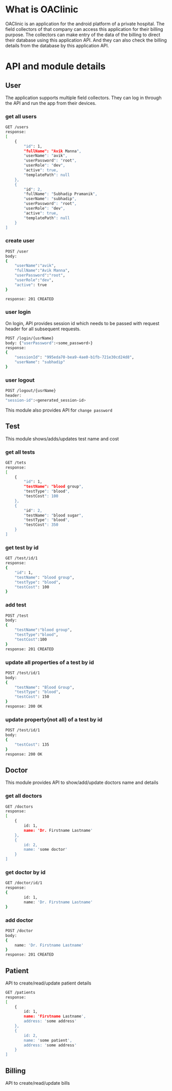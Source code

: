 # What is OAClinic
OAClinic is an application for the android platform of a private hospital. The field collectors of that company can access this application for their billing purpose. The collectors can make entry of the data of the billing to direct their database using this application API. And they can also check the billing details from the database by this application API.

# API and module details
## User
The application supports multiple field collectors. They can log in through the API and run the app from their devices.

### get all users
```sh
GET /users
response: 
[
    {
        "id": 1,
        "fullName": "Avik Manna",
        "userName": "avik",
        "userPassword": "root",
        "userRole": "dev",
        "active": true,
        "templatePath": null
    },
    {
        "id": 2,
        "fullName": "Subhadip Pramanik",
        "userName": "subhadip",
        "userPassword": "root",
        "userRole": "dev",
        "active": true,
        "templatePath": null
    }
]
```
### create user
```sh
POST /user
body:
{
	"userName":"avik",
	"fullName":"Avik Manna",
	"userPassword":"root",
	"userRole":"dev",
	"active": true
}

response: 201 CREATED
```
### user login
On login, API provides session id which needs to be passed with request header for all subsequent requests.
```sh
POST /login/{usrName} 
body: {"userPassword":<some_password>}
response: 
{
    "sessionId": "995eda70-bea9-4ae0-b1fb-721e30cd24d8",
    "userName": "subhadip"
}
```
### user logout
```sh
POST /logout/{usrName}
header:
"session-id":<generated_session-id>
```

This module also provides API for `change password` 

## Test
This module shows/adds/updates test name and cost
### get all tests
```sh
GET /tets
response: 
[
    {
        "id": 1,
        "testName": "blood group",
        "testType": "blood",
        "testCost": 100
    },
    {
        "id": 2,
        "testName": "blood sugar",
        "testType": "blood",
        "testCost": 350
    }
]
```
### get test by id
```sh
GET /test/id/1
response:  
{
    "id": 1,
    "testName": "blood group",
    "testType": "blood",
    "testCost": 100
}
```
### add test
```sh
POST /test
body:
{
	"testName":"blood group",
	"testType":"blood",
	"testCost":100
}
response: 201 CREATED
```
### update all properties of a test by id
```sh
POST /test/id/1
body: 
{    
    "testName": "Blood Group",
    "testType": "blood",
    "testCost": 150
}
response: 200 OK
```
### update property(not all) of a test by id
```sh
POST /test/id/1
body: 
{
    "testCost": 135
}
response: 200 OK
```

## Doctor
This module provides API to show/add/update doctors name and details
### get all doctors
```sh
GET /doctors
response: 
[
    {
        id: 1,
        name: 'Dr. Firstname Lastname'        
    },
    {
        id: 2,
        name: 'some doctor'
    }
]
```
### get doctor by id
```sh
GET /doctor/id/1
response: 
{
        id: 1,
        name: 'Dr. Firstname Lastname'        
}
```
### add doctor
```sh
POST /doctor
body: 
{
    name: 'Dr. Firstname Lastname'
}
response: 201 CREATED
```
## Patient
API to create/read/update patient details
```sh
GET /patients
response: 
[
    {
        id: 1,
        name: 'Firstname Lastname',
        address: 'some address'
    },
    {
        id: 2,
        name: 'some patient',        
        address: 'some address'
    }
]
```

## Billing
API to create/read/update bills

